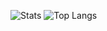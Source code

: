 ![Stats](https://github-readme-stats.vercel.app/api?username=miador&show_icons=true&count_private=true)   ![Top Langs](https://github-readme-stats.vercel.app/api/top-langs/?username=miador&hide=css,html,ruby)
